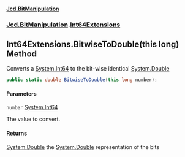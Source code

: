 #### [Jcd.BitManipulation](index.md 'index')

### [Jcd.BitManipulation](Jcd.BitManipulation.md 'Jcd.BitManipulation').[Int64Extensions](Jcd.BitManipulation.Int64Extensions.md 'Jcd.BitManipulation.Int64Extensions')

## Int64Extensions.BitwiseToDouble(this long) Method

Converts a
[System.Int64](https://docs.microsoft.com/en-us/dotnet/api/System.Int64 'System.Int64')
to the bit-wise identical
[System.Double](https://docs.microsoft.com/en-us/dotnet/api/System.Double 'System.Double')

```csharp
public static double BitwiseToDouble(this long number);
```

#### Parameters

<a name='Jcd.BitManipulation.Int64Extensions.BitwiseToDouble(thislong).number'></a>

`number` [System.Int64](https://docs.microsoft.com/en-us/dotnet/api/System.Int64 'System.Int64')

The value to convert.

#### Returns

[System.Double](https://docs.microsoft.com/en-us/dotnet/api/System.Double 'System.Double')
the
[System.Double](https://docs.microsoft.com/en-us/dotnet/api/System.Double 'System.Double')
representation of the bits